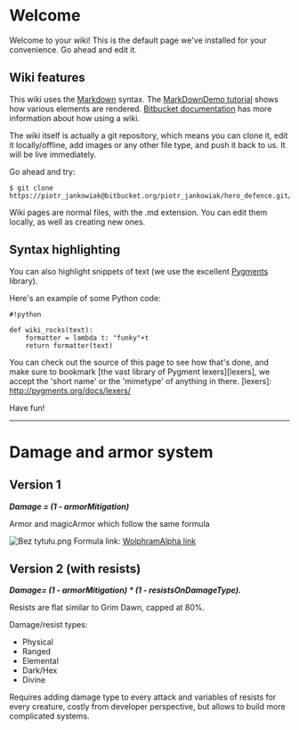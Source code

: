 # Welcome

Welcome to your wiki! This is the default page we've installed for your convenience. Go ahead and edit it.

## Wiki features

This wiki uses the [Markdown](http://daringfireball.net/projects/markdown/) syntax. The [MarkDownDemo tutorial](https://bitbucket.org/tutorials/markdowndemo) shows how various elements are rendered. [Bitbucket documentation](https://confluence.atlassian.com/display/BITBUCKET/Use+a+wiki) has more information about how using a wiki.

The wiki itself is actually a git repository, which means you can clone it, edit it locally/offline, add images or any other file type, and push it back to us. It will be live immediately.

Go ahead and try:

```
$ git clone https://piotr_jankowiak@bitbucket.org/piotr_jankowiak/hero_defence.git/wiki
```

Wiki pages are normal files, with the .md extension. You can edit them locally, as well as creating new ones.

## Syntax highlighting


You can also highlight snippets of text (we use the excellent [Pygments][] library).

[Pygments]: http://pygments.org/


Here's an example of some Python code:

```
#!python

def wiki_rocks(text):
    formatter = lambda t: "funky"+t
    return formatter(text)
```


You can check out the source of this page to see how that's done, and make sure to bookmark [the vast library of Pygment lexers][lexers], we accept the 'short name' or the 'mimetype' of anything in there.
[lexers]: http://pygments.org/docs/lexers/


Have fun!

***

# Damage and armor system #

## Version 1 ##

***Damage = (1 - armorMitigation)***

Armor and magicArmor which follow the same formula

![Bez tytułu.png](https://bitbucket.org/repo/Bre4xM/images/3162467063-Bez%C2%A0tytu%C5%82u.png)
Formula link: [WolphramAlpha link](   
https://www.wolframalpha.com/input/?i=plot+1+-+0.004++x+%2F(1+%2B+(0.004++%7Cx%7C))+,++x%3D-0...5000 )

## Version 2 (with resists)  

***Damage= (1 - armorMitigation) * (1 - resistsOnDamageType).***

Resists are flat similar to Grim Dawn, capped at 80%.

Damage/resist types:
* Physical
* Ranged
* Elemental
* Dark/Hex
* Divine

Requires adding damage type to every attack and variables of resists for every creature, costly from developer perspective, but allows to build more complicated systems.